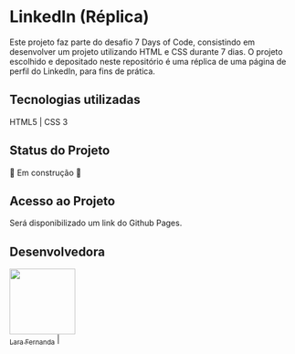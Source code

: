 # LinkedIn (Réplica)

Este projeto faz parte do desafio 7 Days of Code, consistindo em desenvolver um projeto utilizando HTML e CSS durante 7 dias. O projeto escolhido e depositado neste repositório é uma réplica de uma página de perfil do LinkedIn, para fins de prática.

## Tecnologias utilizadas

HTML5 | CSS 3

## Status do Projeto

🚧 Em construção 🚧

## Acesso ao Projeto

Será disponibilizado um link do Github Pages.

## Desenvolvedora 

[<img loading="lazy" src="https://avatars.githubusercontent.com/u/88752895?s=400&u=79424fcf956f8d42af53b3711b5a9f7144c682ed&v=4" width=115><br><sub>Lara Fernanda</sub>](https://github.com/larafvitoriano) |